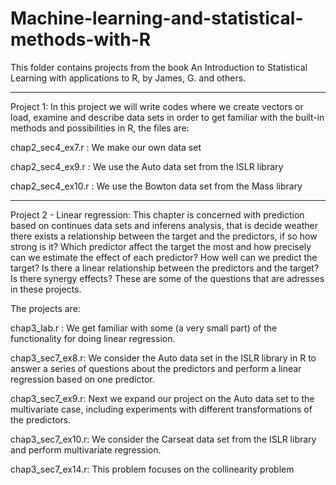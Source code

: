 # Machine-learning-and-statistical-methods-with-R


This folder contains projects from the book An Introduction to Statistical Learning with applications to R, by James, G. and others. 

*************************************
Project 1: In this project we will write codes where we create vectors or load, examine and describe data sets in order to get familiar with the built-in methods and possibilities in R, the files are: 

chap2_sec4_ex7.r : We make our own data set 

chap2_sec4_ex9.r : We use the Auto data set from the ISLR library

chap2_sec4_ex10.r : We use the Bowton data set from the Mass library


********************************
Project 2 - Linear regression: This chapter is concerned with prediction based on continues data sets and inferens analysis, that is decide weather there exists a relationship between the target and the predictors,
if so how strong is it? Which predictor affect the target the most and how precisely can we estimate the effect of each predictor? How well can we predict the target? Is there a linear relationship between the predictors and the target? Is there synergy effects? These are some of the questions that are adresses in these projects. 

The projects are: 

chap3_lab.r : We get familiar with some (a very small part) of the functionality for doing linear regression. 

chap3_sec7_ex8.r: We consider the Auto data set in the ISLR library in R to answer a series of questions about the predictors and perform a linear regression based on one predictor. 

chap3_sec7_ex9.r: Next we expand our project on the Auto data set to the multivariate case, including experiments with different transformations of the predictors. 

chap3_sec7_ex10.r: We consider the Carseat data set from the ISLR library and perform multivariate regression. 

chap3_sec7_ex14.r: This problem focuses on the collinearity problem










